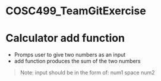 # COSC499_TeamGitExercise

# Calculator add function
* Promps user to give two numbers as an input
* add function produces the sum of the two numbers
> Note: input should be in the form of: num1 space num2